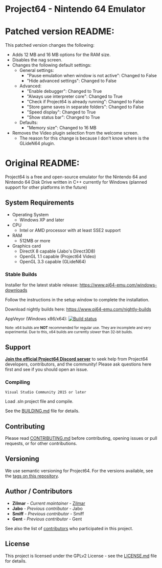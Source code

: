 # Project64 - Nintendo 64 Emulator

# Patched version README:

This patched version changes the following:

- Adds 12 MB and 16 MB options for the RAM size.
- Disables the nag screen.
- Changes the following default settings:
  - General settings:
    - "Pause emulation when window is not active": Changed to False
    - "Hide advanced settings": Changed to False
  - Advanced:
    - "Enable debugger": Changed to True
    - "Always use interpreter core": Changed to True
    - "Check if Project64 is already running": Changed to False
    - "Store game saves in separate folders": Changed to False
    - "Speed display": Changed to True
    - "Show status bar": Changed to True
  - Defaults:
    - "Memory size": Changed to 16 MB
- Removes the Video plugin selection from the welcome screen.
  - The reason for this change is because I don't know where is the GLideN64 plugin.

# Original README:

Project64 is a free and open-source emulator for the Nintendo 64 and Nintendo 64 Disk Drive written in C++ currently for Windows (planned support for other platforms in the future)

## System Requirements

* Operating System
  * Windows XP and later
* CPU
  * Intel or AMD processor with at least SSE2 support
* RAM
  * 512MB or more
* Graphics card
  * DirectX 8 capable (Jabo's Direct3D8)
  * OpenGL 1.1 capable (Project64 Video)
  * OpenGL 3.3 capable (GLideN64)
  
### Stable Builds

Installer for the latest stable release: https://www.pj64-emu.com/windows-downloads

Follow the instructions in the setup window to complete the installation.

Download nightly builds here: https://www.pj64-emu.com/nightly-builds

AppVeyor (Windows x86/x64): [![Build status](https://ci.appveyor.com/api/projects/status/sbtwyhaexslyhgx3?svg=true
)](https://ci.appveyor.com/project/project64/project64/branch/develop)

<sub>Note: x64 builds are **NOT** recommended for regular use. They are incomplete and very experimental. Due to this, x64 builds are currently _slower_ than 32-bit builds.</sub>

## Support

[**Join the official Project64 Discord server**](https://discord.gg/Cg3zquF) to seek help from Project64 developers, contributors, and the community! Please ask questions here first and see if you should open an issue.

### Compiling

```
Visual Studio Community 2015 or later
```

Load .sln project file and compile.

See the [BUILDING.md](https://github.com/project64/project64/blob/develop/BUILDING.md) file for details.

## Contributing

Please read [CONTRIBUTING.md](https://github.com/project64/project64/blob/develop/.github/CONTRIBUTING.md) before contributing, opening issues or pull requests, or for other contributions.

## Versioning

We use semantic versioning for Project64. For the versions available, see the [tags on this repository](https://github.com/project64/project64/tags).

## Author / Contributors

* **Zilmar** - *Current maintainer* - [Zilmar](https://github.com/project64)
* **Jabo** - *Previous contributor* - Jabo
* **Smiff** - *Previous contributor* - Smiff
* **Gent** - *Previous contributor* - Gent

See also the list of [contributors](https://github.com/project64/project64/contributors) who participated in this project.

## License

This project is licensed under the GPLv2 License - see the [LICENSE.md](https://github.com/project64/project64/blob/develop/license.md) file for details.
